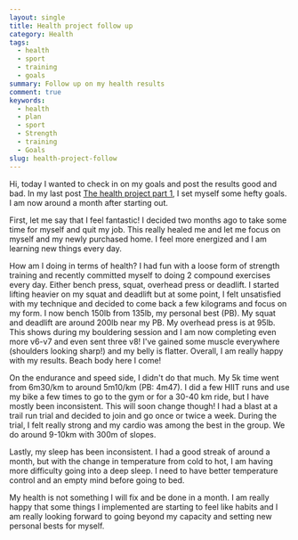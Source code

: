```yaml
---
layout: single
title: Health project follow up
category: Health
tags:
  - health
  - sport
  - training
  - goals
summary: Follow up on my health results
comment: true
keywords:
  - health
  - plan
  - sport
  - Strength
  - training
  - Goals
slug: health-project-follow
---
```



Hi, today I wanted to check in on my goals and post the results good and bad. In my last post [The health project part 1](/health/the-health-project/), I set myself some hefty goals. I am now around a month after starting out.

First, let me say that I feel fantastic! I decided two months ago to take some time for myself and quit my job. This really healed me and let me focus on myself and my newly purchased home. I feel more energized and I am learning new things every day.

How am I doing in terms of health? I had fun with a loose form of strength training and recently committed myself to doing 2 compound exercises every day. Either bench press, squat, overhead press or deadlift. I started lifting heavier on my squat and deadlift but at some point, I felt unsatisfied with my technique and decided to come back a few kilograms and focus on my form. I now bench 150lb from 135lb, my personal best (PB). My squat and deadlift are around 200lb near my PB. My overhead press is at 95lb. This shows during my bouldering session and I am now completing even more v6-v7 and even sent three v8! I've gained some muscle everywhere (shoulders looking sharp!) and my belly is flatter. Overall, I am really happy with my results. Beach body here I come!

On the endurance and speed side, I didn't do that much. My 5k time went from 6m30/km to around 5m10/km (PB: 4m47). I did a few HIIT runs and use my bike a few times to go to the gym or for a 30-40 km ride, but I have mostly been inconsistent. This will soon change though! I had a blast at a trail run trial and decided to join and go once or twice a week. During the trial, I felt really strong and my cardio was among the best in the group. We do around 9-10km with 300m of slopes.

Lastly, my sleep has been inconsistent. I had a good streak of around a month, but with the change in temperature from cold to hot, I am having more difficulty going into a deep sleep. I need to have better temperature control and an empty mind before going to bed. 

My health is not something I will fix and be done in a month. I am really happy that some things I implemented are starting to feel like habits and I am really looking forward to going beyond my capacity and setting new personal bests for myself. 

